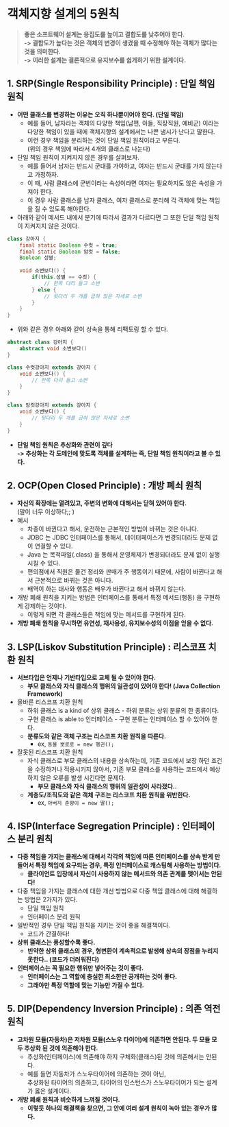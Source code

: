 # 객체지향 설계의 5원칙

> **좋은 소프트웨어 설계는 응집도를 높이고 결합도를 낮추어야 한다.**\
> **-> 결합도가 높다는 것은 객체의 변경이 생겼을 때 수정해야 하는 객체가 많다는 것을 의미한다.**\
> **-> 이러한 설계는 결론적으로 유지보수를 쉽게하기 위한 설계이다.**

## 1. SRP(Single Responsibility Principle) : 단일 책임 원칙

* **어떤 클래스를 변경하는 이유는 오직 하나뿐이어야 한다. (단일 책임)**
  * 예를 들어, 남자라는 객체의 다양한 책임(남편, 아들, 직장직원, 예비군) 이라는 다양한 책임이 있을 때에 객체지향의 설계에서는 나쁜 냄시가 난다고 말한다.
  * 이런 경우 책임을 분리하는 것이 단일 책임 원칙이라고 부른다.\
    (위의 경우 책임에 따라서 4개의 클래스로 나눈다)
* 단일 책임 원칙이 지켜지지 않은 경우를 살펴보자.
  * 예를 들어서 남자는 반드시 군대를 가야하고, 여자는 반드시 군대를 가지 않는다고 가정하자.&#x20;
  * 이 때, 사람 클래스에 군번이라는 속성이라면 여자는 필요하지도 않은 속성을 가져야 한다.&#x20;
  * 이 경우 사람 클래스를 남자 클래스, 여자 클래스로 분리해 각 객체에 맞는 책임을 질 수 있도록 해야한다.&#x20;
* 아래와 같이 메서드 내에서 분기에 따라서 결과가 다르다면 그 또한 단일 책임 원칙이 지켜지지 않은 것이다.&#x20;

```java
class 강아지 { 
    final static Boolean 수컷 = true; 
    final static Boolean 암컷 = false; 
    Boolean 성별; 
    
    void 소변보다() {
        if(this.성별 == 수컷) {
            // 한쪽 다리 들고 소변
        } else {
            // 뒷다리 두 개를 굽혀 앉은 자세로 소변 
        }
    }
}
```

* 위와 같은 경우 아래와 같이 상속을 통해 리팩토링 할 수 있다.&#x20;

```java
abstract class 강아지 {
    abstract void 소변보다() 
}

class 수컷강아지 extends 강아지 {
    void 소변보다() {
        // 한쪽 다리 들고 소변
    }
}

class 암컷강아지 extends 강아지 {
    void 소변보다() {
        // 뒷다리 두 개를 굽혀 앉은 자세로 소변 
    }
}
```

* **단일 책임 원칙은 추상화와 관련이 깊다**\
  **-> 추상화는 각 도메인에 맞도록 객체를 설계하는 즉, 단일 책임 원칙이라고 볼 수 있다.**

## 2. OCP(Open Closed Principle) : 개방 폐쇠 원칙

* **자신의 확장에는 열려있고, 주변의 변화에 대해서는 닫혀 있어야 한다.**\
  (말이 너무 이상하다;; )&#x20;
* 예시
  * 차종이 바뀐다고 해서, 운전하는 근본적인 방법이 바뀌는 것은 아니다.
  * JDBC 는 JDBC 인터페이스를 통해서, 데이터페이스가 변경되더라도 문제 없이 연결할 수 있다.
  * Java 는 목적파일(.class) 을 통해서 운영체제가 변경되더라도 문제 없이 실행시킬 수 있다.
  * 편의점에서 직원은 물건 정리와 판매가 주 행동이기 때문에, 사람이 바뀐다고 해서 근본적으로 바뀌는 것은 아니다.
  * 배역이 하는 대사와 행동은 배우가 바뀐다고 해서 바뀌지 않는다.&#x20;
* 개방 폐쇄 원칙을 지키는 방법은 인터페이스를 통해서 특정 메서드(행동) 을 구현하게 강제하는 것이다.&#x20;
  * 이렇게 되면 각 클래스들은 책임에 맞는 메서드를 구현하게 된다.&#x20;
* **개방 폐쇄 원칙을 무시하면 유연성, 재사용성, 유지보수성의 이점을 얻을 수 없다.**&#x20;

## 3. LSP(Liskov Substitution Principle) : 리스코프 치환 원칙

* **서브타입은 언제나 기반타입으로 교체 될 수 있어야 한다.**
  * **부모 클래스와 자식 클래스의 행위의 일관성이 있어야 한다! (Java Collection Framework)**
* 올바른 리스코프 치환 원칙&#x20;
  * 하위 클래스 is a kind of 상위 클래스 - 하위 분류는 상위 분류의 한 종류이다.&#x20;
  * 구현 클래스 is able to 인터페이스 - 구현 분류는 인터페이스 할 수 있어야 한다.&#x20;
  * **분류도와 같은 객체 구조는 리스코프 치환 원칙을 따른다.**
    * ex, `동물 뽀로로 = new 펭귄();`
* 잘못된 리스코프 치환 원칙&#x20;
  * 자식 클래스로 부모 클래스의 내용을 상속하는데, 기존 코드에서 보장 하던 조건을 수정하거나 적용시키지 않아서, 기존 부모 클래스를 사용하는 코드에서 예상하지 않은 오류를 발생 시킨다면 문제다.
    * **부모 클래스와 자식 클래스의 행위의 일관성이 사라졌다..**
  * **계층도/조직도와 같은 객체 구조는 리스코프 치환 원칙을 위반한다.**&#x20;
    * ex, `아버지 춘향이 = new 딸();`&#x20;

## 4. ISP(Interface Segregation Principle) : 인터페이스 분리 원칙

* **다중 책임을 가지는 클래스에 대해서 각각의 책임에 따른 인터페이스를 상속 받게 만들어서 특정 책임에 요구되는 경우, 특정 인터페이스로 캐스팅해 사용하는 방법이다.**&#x20;
  * **클라이언트 입장에서 자신이 사용하지 않는 메서드와 의존 관계를 맺어서는 안된다!**
* 다중 책임을 가지는 클래스에 대한 개선 방법으로 다중 책임 클래스에 대해 해결하는 방법은 2가지가 있다.&#x20;
  * 단일 책임 원칙&#x20;
  * 인터페이스 분리 원칙&#x20;
* 일반적인 경우 단일 책임 원칙을 지키는 것이 좋을 해결책이다.&#x20;
  * 코드가 간결하다!&#x20;
* **상위 클래스는 풍성할수록 좋다.**&#x20;
  * **빈약한 상위 클래스의 경우, 형변환이 계속적으로 발생해 상속의 장점을 누리지 못한다.. (코드가 더러워진다)**&#x20;
* **인터페이스는 꼭 필요한 행위만 넣어주는 것이 좋다.**&#x20;
  * **인터페이스는 그 역할에 충실한 최소한만 공개하는 것이 좋다.**&#x20;
  * **그래야만 특정 역할에 맞는 기능만 가질 수 있다.**&#x20;

## 5. DIP(Dependency Inversion Principle) : 의존 역전 원칙

* **고차원 모듈(자동차)은 저차원 모듈(스노우 타이어)에 의존하면 안된다. 두 모듈 모두 추상화 된 것에 의존해야 한다.**&#x20;
  * 추상화(인터페이스)에 의존해야 하지 구체화(클래스)된 것에 의존해서는 안된다.
  * 예를 들면 자동차가 스노우타이어에 의존하는 것이 아닌, \
    추상화된 타이어의 의존하고, 타이어의 인스턴스가 스노우타이어가 되는 설계가 옳은 설계이다.
* **개방 폐쇄 원칙과 비슷하게 느껴질 것이다.**
  * **이렇듯 하나의 해결책을 찾으면, 그 안에 여러 설계 원칙이 녹아 있는 경우가 많다.**&#x20;
